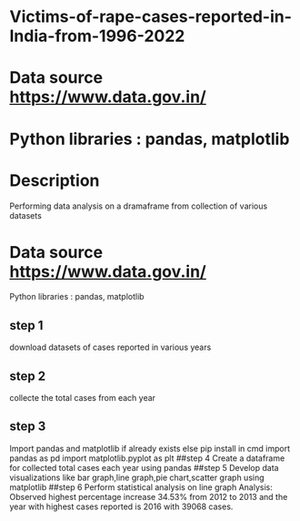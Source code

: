# Victims-of-rape-cases-reported-in-India-from-1996-2022
# Data source https://www.data.gov.in/
# Python libraries : pandas, matplotlib
# Description
Performing data analysis on a dramaframe from collection of various datasets
# Data source https://www.data.gov.in/
Python libraries : pandas, matplotlib
## step 1
download datasets of cases reported in various years
## step 2
collecte the total cases from each year
## step 3
Import pandas and matplotlib if already exists else pip install in cmd
import pandas as pd
import matplotlib.pyplot as plt
##step 4
Create a dataframe for collected total cases each year using pandas
##step 5
Develop data visualizations like bar graph,line graph,pie chart,scatter graph using matplotlib
##step 6
Perform statistical analysis on line graph 
Analysis:
Observed highest percentage increase 34.53% from 2012 to 2013 and the year with highest cases reported is 2016 with 39068 cases.

